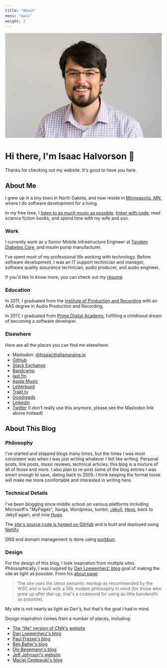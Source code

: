 ```yaml
---
title: "About"
menu: "main"
weight: 2
---
```


![A picture of Isaac's face](assets/headshot.jpg)

# Hi there, I'm Isaac Halvorson 👋

Thanks for checking out my website. It's good to have you here.

## About Me

I grew up in a tiny town in North Dakota, and now reside in [Minneapolis, MN](https://en.wikipedia.org/wiki/Minneapolis), where I do software development for a living.

In my free time, I [listen to as much music as possible](https://www.last.fm/user/hisaac), [tinker with code](https://github.com/hisaac), read science fiction books, and spend time with my wife and son.

### Work

I currently work as a Senior Mobile Infrastructure Engineer at [Tandem Diabetes Care](https://www.tandemdiabetes.com), and insulin pump manufacturer.

I've spent most of my professional life working with technology. Before software development, I was an IT support technician and manager, software quality assurance technician, audio producer, and audio engineer.

If you'd like to know more, you can check out my [résumé](/resume).

### Education

In 2011, I graduated from the [Institute of Production and Recording](https://www.ipr.edu) with an AAS degree in Audio Production and Recording.

In 2017, I graduated from [Prime Digital Academy](https://www.primeacademy.io), fulfilling a childhood dream of becoming a software developer.

### Elsewhere

Here are all the places you can find me elsewhere:

- Mastodon: [@hisaac@allamaraine.io](https://allamaraine.io/@hisaac)
- [GitHub](http://github.com/hisaac)
- [Stack Exchange](http://stackexchange.com/users/5023139/hisaac)
- [Bandcamp](https://bandcamp.com/hisaac)
- [last.fm](http://www.last.fm/user/hisaac)
- [Apple Music](https://music.apple.com/profile/hisaac)
- [Letterboxd](https://letterboxd.com/hisaac/)
- [Trakt.tv](https://trakt.tv/users/hisaac)
- [Goodreads](https://www.goodreads.com/user/show/32098770-isaac)
- [Linkedin](https://www.linkedin.com/in/isaachalvorson)
- [Twitter](http://twitter.com/hisaac) (I don't really use this anymore, please see the Mastodon link above instead)

## About This Blog

### Philosophy

I've started and stopped blogs many times, but the times I was most consistent was when I was just writing whatever I felt like writing. Personal posts, link posts, music reviews, technical articles; this blog is a mixture of all of those and more. I also plan to re-post some of the blog entries I was smart enough to save, dating back to 2005. I think keeping the format loose will make me more comfortable and interested in writing here.

### Technical Details

I've been blogging since middle school on various platforms including Microsoft's "MyPages", Xanga, Wordpress, tumblr, [Jekyll](https://jekyllrb.com), [Hexo](https://hexo.io), back to Jekyll again, and now [Hugo](https://hugo.io).

The [site's source code is hosted on GitHub](https://github.com/hisaac/hisaac.net) and is built and deployed using [Netlify](https://www.netlify.com).

DNS and domain management is done using [porkbun](https://porkbun.com).

### Design

For the design of this blog, I took inspiration from multiple sites. Philosophically, I was inspired by [Dan Loewenherz' blog](https://dlo.me/) goal of making the site as light as possible. From his [about page](https://dlo.me/about/):

> The site uses the latest semantic markup as recommended by the W3C and is built with a 56k modem philosophy in mind (for those who grew up after dial-up, that's a codeword for using as little bandwidth as possible).

My site is not nearly as light as Dan's, but that's the goal I had in mind.

Design inspiration comes from a number of places, including:

- [The "lite" version of CNN's website](https://lite.cnn.com)
- [Dan Loewenherz's blog](https://dlo.me)
- [Paul Frazee's blog](https://pfrazee.hashbase.io)
- [Ben Balter's blog](https://ben.balter.com/)
- [Ole Begemann's blog](https://oleb.net)
- [Jeff Johnson's website](https://lapcatsoftware.com/)
- [Maciej Cegłowski's blog](https://idlewords.com/)
